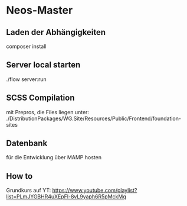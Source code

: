# Neos-Master

## Laden der Abhängigkeiten
composer install

## Server local starten
./flow server:run

## SCSS Compilation
mit Prepros, die Files liegen unter: ./DistributionPackages/WG.Site/Resources/Public/Frontend/foundation-sites

## Datenbank
für die Entwicklung über MAMP hosten

## How to
Grundkurs auf YT: https://www.youtube.com/playlist?list=PLmJYGBHR4uXEpFl-8vL9yaph6R5pMckMq